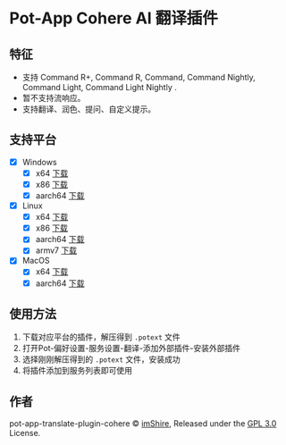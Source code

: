 # Pot-App Cohere AI 翻译插件

## 特征
- 支持 Command R+, Command R, Command, Command Nightly, Command Light, Command Light Nightly .
- 暂不支持流响应。
- 支持翻译、润色、提问、自定义提示。

## 支持平台

- [x] Windows
  - [x] x64 [下载](https://gh.pylogmon.com/https://github.com/imShire/pot-app-translate-plugin-cohere/releases/latest/download/x86_64-pc-windows-msvc.zip)
  - [x] x86 [下载](https://gh.pylogmon.com/https://github.com/imShire/pot-app-translate-plugin-cohere/releases/latest/download/i686-pc-windows-msvc.zip)
  - [x] aarch64 [下载](https://gh.pylogmon.com/https://github.com/imShire/pot-app-translate-plugin-cohere/releases/latest/download/aarch64-pc-windows-msvc.zip)
- [x] Linux
  - [x] x64 [下载](https://gh.pylogmon.com/https://github.com/imShire/pot-app-translate-plugin-cohere/releases/latest/download/x86_64-unknown-linux-gnu.zip)
  - [x] x86 [下载](https://gh.pylogmon.com/https://github.com/imShire/pot-app-translate-plugin-cohere/releases/latest/download/i686-unknown-linux-gnu.zip)
  - [x] aarch64 [下载](https://gh.pylogmon.com/https://github.com/imShire/pot-app-translate-plugin-cohere/releases/latest/download/aarch64-unknown-linux-gnu.zip)
  - [x] armv7 [下载](https://gh.pylogmon.com/https://github.com/imShire/pot-app-translate-plugin-cohere/releases/latest/download/armv7-unknown-linux-gnueabihf.zip)
- [x] MacOS
  - [x] x64 [下载](https://gh.pylogmon.com/https://github.com/imShire/pot-app-translate-plugin-cohere/releases/latest/download/x86_64-apple-darwin.zip)
  - [x] aarch64 [下载](https://gh.pylogmon.com/https://github.com/imShire/pot-app-translate-plugin-cohere/releases/latest/download/aarch64-apple-darwin.zip)

## 使用方法

1. 下载对应平台的插件，解压得到 `.potext` 文件
2. 打开Pot-偏好设置-服务设置-翻译-添加外部插件-安装外部插件
3. 选择刚刚解压得到的 `.potext` 文件，安装成功
4. 将插件添加到服务列表即可使用

## 作者
pot-app-translate-plugin-cohere © [imShire](https://github.com/imShire), Released under the [GPL 3.0](https://github.com/imShire/pot-app-translate-plugin-cohere/blob/main/LICENSE) License.

